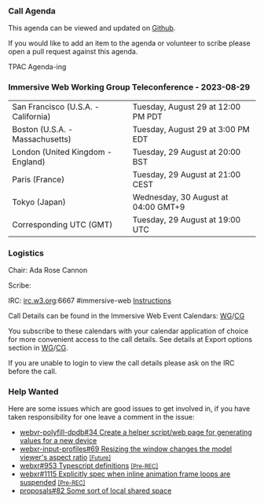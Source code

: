 ### Call Agenda

This agenda can be viewed and updated on [Github](https://github.com/immersive-web/administrivia/blob/main/meetings/wg/2023-08-29-Immersive_Web_Working_Group_Teleconference-agenda.md).

If you would like to add an item to the agenda or volunteer to scribe please open a pull request against this agenda.

TPAC Agenda-ing

### Immersive Web Working Group Teleconference - 2023-08-29

<table>
<tr><td> San Francisco (U.S.A. - California) <td> Tuesday, August 29 at 12:00 PM PDT
<tr><td> Boston (U.S.A. - Massachusetts) <td> Tuesday, August 29 at 3:00 PM EDT
<tr><td> London (United Kingdom - England) <td> Tuesday, 29 August at 20:00 BST
<tr><td> Paris (France) <td> Tuesday, 29 August at 21:00 CEST
<tr><td> Tokyo (Japan) <td> Wednesday, 30 August at 04:00 GMT+9
<tr><td> Corresponding UTC (GMT) <td> Tuesday, 29 August at 19:00 UTC
</table>

### Logistics

Chair: Ada Rose Cannon

Scribe:

IRC: [irc.w3.org](https://irc.w3.org/):6667 #immersive-web [Instructions](https://github.com/immersive-web/administrivia/blob/main/IRC.md)

Call Details can be found in the Immersive Web Event Calendars: [WG](https://www.w3.org/groups/wg/immersive-web/calendar/)/[CG](https://www.w3.org/groups/cg/immersive-web/calendar/)

You subscribe to these calendars with your calendar application of choice for more convenient access to the call details. See details at Export options section in [WG](https://www.w3.org/groups/wg/immersive-web/calendar/#export)/[CG](https://www.w3.org/groups/cg/immersive-web/calendar/#export).

If you are unable to login to view the call details please ask on the IRC before the call.

### Help Wanted

Here are some issues which are good issues to get involved in, if you have taken responsibility for one leave a comment in the issue:

- [webvr-polyfill-dpdb#34 Create a helper script/web page for generating values for a new device](https://github.com/immersive-web/webvr-polyfill-dpdb/issues/34)
- [webxr-input-profiles#69 Resizing the window changes the model viewer's aspect ratio](https://github.com/immersive-web/webxr-input-profiles/issues/69) [<small>[Future]</small>](https://api.github.com/repos/immersive-web/webxr-input-profiles/milestones/4)
- [webxr#953 Typescript definitions](https://github.com/immersive-web/webxr/issues/953) [<small>[Pre-REC]</small>](https://api.github.com/repos/immersive-web/webxr/milestones/16)
- [webxr#1115 Explicitly spec when inline animation frame loops are suspended](https://github.com/immersive-web/webxr/issues/1115) [<small>[Pre-REC]</small>](https://api.github.com/repos/immersive-web/webxr/milestones/16)
- [proposals#82 Some sort of local shared space](https://github.com/immersive-web/proposals/issues/82)


              
